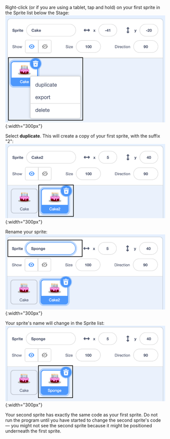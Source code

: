 Right-click (or if you are using a tablet, tap and hold) on your first sprite in the Sprite list below the Stage:
![The Sprite list with first sprite highlighted and pop up menu showing duplicate, export and delete options.](images/challenge1-right-click-sprite.png){:width="300px"}

Select **duplicate**. This will create a copy of your first sprite, with the suffix "2":
![The Sprite list showing the first sprite and the duplicate sprite.](images/challenge1-duplicate-sprite.png){:width="300px"}

Rename your sprite:
![The sprite properties pane with the Sprite field highlighted.](images/challenge1-rename-sprite.png){:width="300px"}

Your sprite's name will change in the Sprite list:
![The Sprite list showing the duplicate sprite with a new name.](images/challenge1-sprite-list.png){:width="300px"}

Your second sprite has exactly the same code as your first sprite. Do not run the program until you have started to change the second sprite's code — you might not see the second sprite because it might be positioned underneath the first sprite.
